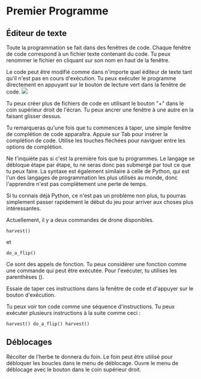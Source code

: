 # Premier Programme
## Éditeur de texte
Toute la programmation se fait dans des fenêtres de code. Chaque fenêtre de code correspond à un fichier texte contenant du code. 
Tu peux renommer le fichier en cliquant sur son nom en haut de la fenêtre.

Le code peut être modifié comme dans n'importe quel éditeur de texte tant qu'il n'est pas en cours d'exécution.
Tu peux exécuter le programme directement en appuyant sur le bouton de lecture vert dans la fenêtre de code.
![](PlayButton50)

Tu peux créer plus de fichiers de code en utilisant le bouton "+" dans le coin supérieur droit de l'écran.
Tu peux ancrer une fenêtre à une autre en la faisant glisser dessus.

Tu remarqueras qu'une fois que tu commences à taper, une simple fenêtre de complétion de code apparaîtra.
Appuie sur Tab pour insérer la complétion de code.
Utilise les touches fléchées pour naviguer entre les options de complétion.

Ne t'inquiète pas si c'est la première fois que tu programmes. Le langage se débloque étape par étape, tu ne seras donc pas submergé par tout ce que tu peux faire. 
La syntaxe est également similaire à celle de Python, qui est l'un des langages de programmation les plus utilisés au monde, donc l'apprendre n'est pas complètement une perte de temps.

Si tu connais déjà Python, ce n'est pas un problème non plus, tu pourras simplement passer rapidement le début du jeu pour arriver aux choses plus intéressantes.

Actuellement, il y a deux commandes de drone disponibles.

`harvest()`

et 

`do_a_flip()`

Ce sont des appels de fonction. Tu peux considérer une fonction comme une commande qui peut être exécutée. Pour l'exécuter, tu utilises les parenthèses ().

Essaie de taper ces instructions dans la fenêtre de code et d'appuyer sur le bouton d'exécution.

Tu peux voir ton code comme une séquence d'instructions. Tu peux exécuter plusieurs instructions à la suite comme ceci :

`harvest()
do_a_flip()
harvest()`

## Déblocages
Récolter de l'herbe te donnera du foin. Le foin peut être utilisé pour débloquer les boucles dans le menu de déblocage. Ouvre le menu de déblocage avec le bouton dans le coin supérieur droit.